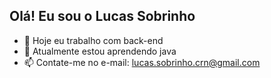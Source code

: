 ## Olá! Eu sou o Lucas Sobrinho

- 🔭 Hoje eu trabalho com back-end
- 🌱 Atualmente estou aprendendo java
- 📫 Contate-me no e-mail: lucas.sobrinho.crn@gmail.com
